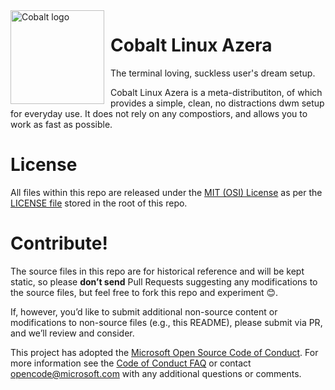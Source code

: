 <img width="150" height="150" align="left" style="float: left; margin: 0 10px 0 0;" alt="Cobalt logo" src="https://github.com/EnterTheVoid-x86/CobaltLinuxAzera/blob/master/cobalt-logo.png">   

# Cobalt Linux Azera
The terminal loving, suckless user's dream setup.

Cobalt Linux Azera is a meta-distributiton, of which provides a simple, clean, no distractions dwm setup for everyday use. It does not rely on any compostiors, and allows you to work as fast as possible.

# License
All files within this repo are released under the [MIT (OSI) License]( https://en.wikipedia.org/wiki/MIT_License) as per the [LICENSE file](https://github.com/Microsoft/MS-DOS/blob/master/LICENSE.md) stored in the root of this repo.

# Contribute!
The source files in this repo are for historical reference and will be kept static, so please **don’t send** Pull Requests suggesting any modifications to the source files, but feel free to fork this repo and experiment 😊.  

If, however, you’d like to submit additional non-source content or modifications to non-source files (e.g., this README), please submit via PR, and we’ll review and consider.

This project has adopted the [Microsoft Open Source Code of Conduct](https://opensource.microsoft.com/codeofconduct/).  For more information see the [Code of Conduct FAQ](https://opensource.microsoft.com/codeofconduct/faq/) or contact [opencode@microsoft.com](mailto:opencode@microsoft.com) with any additional questions or comments.
